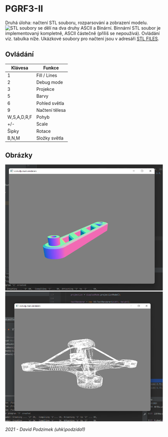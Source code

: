 # PGRF3-II

Druhá úloha: načtení STL souboru, rozparsování a zobrazení modelu. ![STL soubory](https://en.wikipedia.org/wiki/STL_(file_format)) se dělí na dva druhy ASCII a Binární. Binnární STL soubor je implementovaný kompletně, ASCII částečně (příliš se nepoužívá). Ovládání viz. tabulka níže.
Ukázkové soubory pro načtení jsou v adresáři [STL FILES](https://github.com/podzimekdavid/STLViewer-OpenGL/tree/master/STL%20files).

## Ovládání
| Klávesa     | Funkce         |
|-------------|----------------|
| 1           | Fill / Lines   |
| 2           | Debug mode     |
| 3           | Projekce       |
| 5           | Barvy          |
| 6           | Pohled světla  |
| 9           | Načtení tělesa |
| W,S,A,D,R,F | Pohyb          |
| +/-         | Scale          |
| Šipky       | Rotace         |
| B,N,M       | Složky světla  |

## Obrázky
![img 1](./1.png)
![img 2](./2.png)

*2021 - David Podzimek (uhk\podzida1)*
